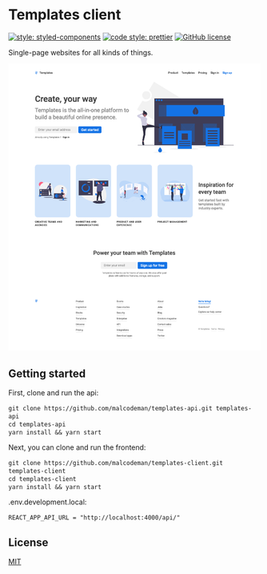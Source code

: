 # Templates client

[![style: styled-components](https://img.shields.io/badge/style-%F0%9F%92%85%20styled--components-orange.svg?colorB=daa357&colorA=db748e)](https://github.com/styled-components/styled-components)
[![code style: prettier](https://img.shields.io/badge/code_style-prettier-ff69b4.svg)](https://github.com/prettier/prettier)
[![GitHub license](https://img.shields.io/badge/license-MIT-blue.svg)](https://github.com/malcodeman/templates-client/blob/master/LICENSE)

Single-page websites for all kinds of things.

![Screenshot](docs/images/screenshot.png)

## Getting started

First, clone and run the api:

```
git clone https://github.com/malcodeman/templates-api.git templates-api
cd templates-api
yarn install && yarn start
```

Next, you can clone and run the frontend:

```
git clone https://github.com/malcodeman/templates-client.git templates-client
cd templates-client
yarn install && yarn start
```

.env.development.local:

```
REACT_APP_API_URL = "http://localhost:4000/api/"
```

## License

[MIT](./LICENSE)
